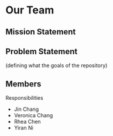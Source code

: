 # Our Team

## Mission Statement

## Problem Statement
(defining what the goals of the repository)

## Members
Responsibilities
- Jin Chang
- Veronica Chang
- Rhea Chen
- Yiran Ni
